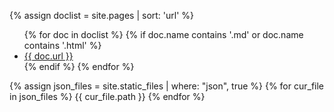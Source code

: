 {% assign doclist = site.pages | sort: 'url'  %}

<ul>
  {% for doc in doclist %}
    {% if doc.name contains '.md' or doc.name contains '.html' %}
      <li><a href="{{ site.baseurl }}{{ doc.url }}">{{ doc.url }}</a></li>
    {% endif %}
  {% endfor %}
</ul>

{% assign json_files = site.static_files | where: "json", true %}
{% for cur_file in json_files %}
  {{ cur_file.path }}
{% endfor %}

